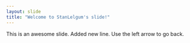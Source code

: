 ```yaml
---
layout: slide
title: "Welcome to StanLelgum's slide!"
---
```


This is an awesome slide.
Added new line.
Use the left arrow to go back.
